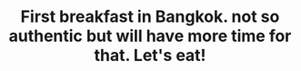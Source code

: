 ---
title: First breakfast in Bangkok. not so authentic but will have more time for that. Let's eat!
category: blog
lat: 13.70578
lng: 100.59847
image: https://s3-us-west-2.amazonaws.com/travels2013/2014-01-05 20:05:41 PST.jpg
observation: 20140105200541PST
---